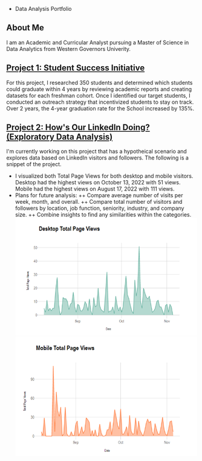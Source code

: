 + Data Analysis Portfolio
## About Me 
I am an Academic and Curricular Analyst pursuing a Master of Science in Data Analytics from Western Governors Univerity. 
## [Project 1: Student Success Initiative](https://github.com/ashliegarcia/student_success_project)
For this project, I researched 350 students and determined which students could graduate within 4 years by reviewing academic reports and creating datasets for each freshman cohort. Once I identified our target students, I conducted an outreach strategy that incentivized students to stay on track. Over 2 years, the 4-year graduation rate for the School increased by 135%.
## [Project 2: How's Our LinkedIn Doing? (Exploratory Data Analysis)](https://github.com/ashliegarcia/linkedin_analysis)
I'm currently working on this project that has a hypotheical scenario and explores data based on LinkedIn visitors and followers. The following is a snippet of the project. 
+ I visualized both Total Page Views for both desktop and mobile visitors. Desktop had the highest views on October 13, 2022 with 51 views. Mobile had the highest views on August 17, 2022 with 111 views. 
+ Plans for future analysis:
++ Compare average number of visits per week, month, and overall.
++ Compare total number of visitors and followers by location, job function, seniority, industry, and company size. 
++ Combine insights to find any similarities within the categories.
![alt text](https://github.com/ashliegarcia/linkedin_analysis/blob/main/Desktop.png?raw=true)
![alt text](https://github.com/ashliegarcia/linkedin_analysis/blob/main/Mobile.png?raw=true)
